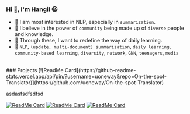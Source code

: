 ### Hi 👋, I'm Hangil :laughing:
- 📰 I am most interested in NLP, especially in `summarization`.
- 👫 I believe in the power of `community` being made up of `diverse` people and knowledge.
- 🏁 Through these, I want to redefine the way of daily learning.
- 📌 `NLP`, `(update, multi-document) summarization`, `daily learning`, `community-based learning`, `diversity`, `network`, `GNN`, `teenagers`, `media`

<br/>
### Projects
[![ReadMe Card](https://github-readme-stats.vercel.app/api/pin/?username=uoneway&repo=On-the-spot-Translator)](https://github.com/uoneway/On-the-spot-Translator)

asdasfsdfsdfsd

[![ReadMe Card](https://github-readme-stats.vercel.app/api/pin/?username=uoneway&repo=prepo)](https://github.com/uoneway/prepo)
[![ReadMe Card](https://github-readme-stats.vercel.app/api/pin/?username=uoneway&repo=Deep-Note)](https://github.com/uoneway/Deep-Note)
[![ReadMe Card](https://github-readme-stats.vercel.app/api/pin/?username=uoneway&repo=On-the-spot-Translator)](https://github.com/uoneway/On-the-spot-Translator)


<!--
![Uoneway's github stats](https://github-readme-stats.vercel.app/api?username=uoneway&hide_title=True&count_private=True&line_height=20&show_icons=true)
-->
